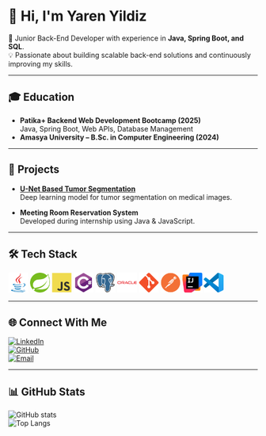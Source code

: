 # 👋 Hi, I'm Yaren Yildiz  

🎯 Junior Back-End Developer with experience in **Java, Spring Boot, and SQL**.  
💡 Passionate about building scalable back-end solutions and continuously improving my skills.  

---

## 🎓 Education
- **Patika+ Backend Web Development Bootcamp (2025)**  
  Java, Spring Boot, Web APIs, Database Management  
- **Amasya University – B.Sc. in Computer Engineering (2024)**  

---

## 🚀 Projects
- **[U-Net Based Tumor Segmentation](https://github.com/yarenYLDZ/UNET_SEGMENTATION)**  
  Deep learning model for tumor segmentation on medical images.  

- **Meeting Room Reservation System**  
  Developed during internship using Java & JavaScript.  

---

## 🛠️ Tech Stack

<p align="left">
  <!-- Languages -->
  <img src="https://raw.githubusercontent.com/devicons/devicon/master/icons/java/java-original.svg" alt="Java" width="40" height="40"/>
  <img src="https://raw.githubusercontent.com/devicons/devicon/master/icons/spring/spring-original.svg" alt="Spring Boot" width="40" height="40"/>
  <img src="https://raw.githubusercontent.com/devicons/devicon/master/icons/javascript/javascript-original.svg" alt="JavaScript" width="40" height="40"/>
  <img src="https://raw.githubusercontent.com/devicons/devicon/master/icons/csharp/csharp-original.svg" alt="C#" width="40" height="40"/>
  
  <!-- Databases -->
  <img src="https://raw.githubusercontent.com/devicons/devicon/master/icons/postgresql/postgresql-original.svg" alt="PostgreSQL" width="40" height="40"/>
  <img src="https://raw.githubusercontent.com/devicons/devicon/master/icons/oracle/oracle-original.svg" alt="Oracle" width="40" height="40"/>
  
  <!-- Tools -->
  <img src="https://raw.githubusercontent.com/devicons/devicon/master/icons/git/git-original.svg" alt="Git" width="40" height="40"/>
  <img src="https://raw.githubusercontent.com/devicons/devicon/master/icons/postman/postman-original.svg" alt="Postman" width="40" height="40"/>
  <img src="https://raw.githubusercontent.com/devicons/devicon/master/icons/intellij/intellij-original.svg" alt="IntelliJ IDEA" width="40" height="40"/>
  <img src="https://raw.githubusercontent.com/devicons/devicon/master/icons/vscode/vscode-original.svg" alt="VS Code" width="40" height="40"/>
</p>

---

## 🌐 Connect With Me
[![LinkedIn](https://img.shields.io/badge/LinkedIn-0077B5?logo=linkedin&logoColor=white)](https://linkedin.com/in/yaren-yildiz)  
[![GitHub](https://img.shields.io/badge/GitHub-100000?logo=github&logoColor=white)](https://github.com/yarenYLDZ)  
[![Email](https://img.shields.io/badge/Email-D14836?logo=gmail&logoColor=white)](mailto:yarenyldz654@gmail.com)  

---

## 📊 GitHub Stats
![GitHub stats](https://github-readme-stats.vercel.app/api?username=yarenYLDZ&show_icons=true&theme=radical)  
![Top Langs](https://github-readme-stats.vercel.app/api/top-langs/?username=yarenYLDZ&layout=compact&theme=radical)  
